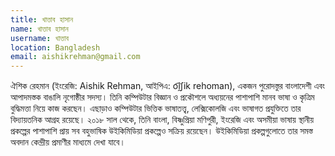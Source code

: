 ```yaml
---
title: খাত্তাব হাসান
name: খাত্তাব হাসান
username: খাত্তাব 
location: Bangladesh
email: aishikrehman@gmail.com
---
```

ঐশিক রেহমান (ইংরেজি: Aishik Rehman, আইপিএ: o͡i̯ʃik  rehoman), একজন পুরোদস্তুর বাংলাদেশী এবং আপাদমস্তক বাঙালি নৃগোষ্ঠীর সদস্য। তিনি কম্পিউটার বিজ্ঞান ও প্রকৌশলে অধ্যয়নের পাশাপাশি মানব ভাষা ও কৃত্রিম বুদ্ধিমত্তা নিয়ে কাজ করছেন। এছাড়াও কম্পিউটার ভিত্তিক ভাষাতত্ত্ব, লেক্সিকোলজি এবং ভাষাগত প্রযুক্তিতে তার বিদ্যায়তনিক আগ্রহ রয়েছে। ২০১৮ সাল থেকে, তিনি বাংলা, বিষ্ণুপ্রিয়া মণিপুরী, ইংরেজি এবং অসমীয়া ভাষায় স্থানীয় প্রকল্পের পাশাপাশি প্রায় সব বহুভাষিক উইকিমিডিয়া প্রকল্পেও সক্রিয় রয়েছেন। উইকিমিডিয়া প্রকল্পগুলোতে তার সমস্ত অবদান কেন্দ্রীয় প্রমাণীর মাধ্যমে দেখা যাবে। 